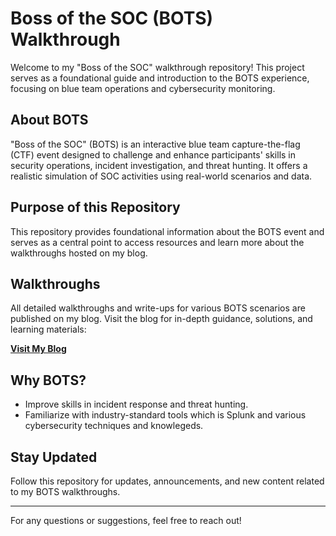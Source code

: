 
# Boss of the SOC (BOTS) Walkthrough

Welcome to my "Boss of the SOC" walkthrough repository! This project serves as a foundational guide and introduction to the BOTS experience, focusing on blue team operations and cybersecurity monitoring.

## About BOTS
"Boss of the SOC" (BOTS) is an interactive blue team capture-the-flag (CTF) event designed to challenge and enhance participants' skills in security operations, incident investigation, and threat hunting. It offers a realistic simulation of SOC activities using real-world scenarios and data.

## Purpose of this Repository
This repository provides foundational information about the BOTS event and serves as a central point to access resources and learn more about the walkthroughs hosted on my blog.

## Walkthroughs
All detailed walkthroughs and write-ups for various BOTS scenarios are published on my blog. Visit the blog for in-depth guidance, solutions, and learning materials:

[**Visit My Blog**](phamthanhsang-cs.github.io) 

## Why BOTS?
- Improve skills in incident response and threat hunting.
- Familiarize with industry-standard tools which is Splunk and various cybersecurity techniques and knowlegeds.

## Stay Updated
Follow this repository for updates, announcements, and new content related to my BOTS walkthroughs.

---

For any questions or suggestions, feel free to reach out!
